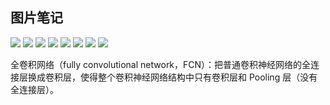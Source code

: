 
## 图片笔记

![](images/IMG_20190320_190609.jpg)
![](images/IMG_20190320_191453.jpg)
![](images/IMG_20190320_191541.jpg)
![](images/IMG20190321135629.jpg)
![](images/IMG20190321135809.jpg)
![](images/IMG20190321135833.jpg)
![](images/IMG20190406141231.jpg)
![](images/IMG_20190404_235606.jpg)

全卷积网络（fully convolutional network，FCN）：把普通卷积神经网络的全连接层换成卷积层，使得整个卷积神经网络结构中只有卷积层和 Pooling 层（没有全连接层）。